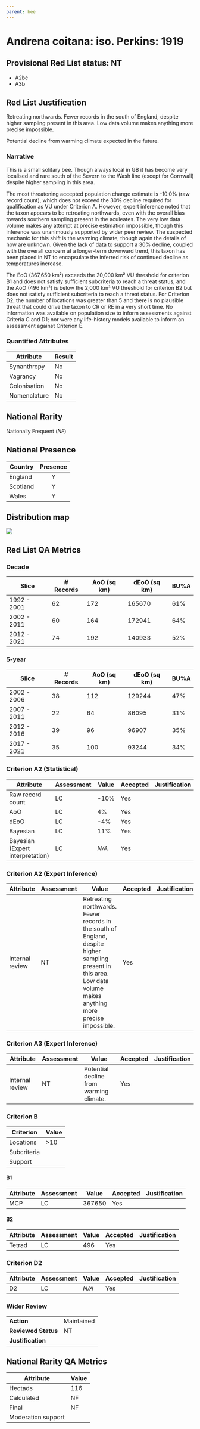 ```yaml
---
parent: bee
---
```


# Andrena coitana: iso. Perkins: 1919

## Provisional Red List status: NT
- A2bc
- A3b

## Red List Justification
Retreating northwards. Fewer records in the south of England, despite higher sampling present in this area. Low data volume makes anything more precise impossible.

Potential decline from warming climate expected in the future.

### Narrative
This is a small solitary bee.  Though always local in GB it has become very localised and rare south of the Severn to the Wash line (except for Cornwall) despite higher sampling in this area.

The most threatening accepted population change estimate is -10.0% (raw record count), which does not exceed the 30% decline required for qualification as VU under Criterion A. However, expert inference noted that the taxon appears to be retreating northwards, even with the overall bias towards southern sampling present in the aculeates. The very low data volume makes any attempt at precise estimation impossible, though this inference was unanimously supported by wider peer review. The suspected mechanic for this shift is the warming climate, though again the details of how are unknown. Given the lack of data to support a 30% decline, coupled with the overall concern at a longer-term downward trend, this taxon has been placed in NT to encapsulate the inferred risk of continued decline as temperatures increase.

The EoO (367,650 km²) exceeds the 20,000 km² VU threshold for criterion B1 and does not satisfy sufficient subcriteria to reach a threat status, and the AoO (496 km²) is below the 2,000 km² VU threshold for criterion B2 but does not satisfy sufficient subcriteria to reach a threat status. For Criterion D2, the number of locations was greater than 5 and there is no plausible threat that could drive the taxon to CR or RE in a very short time. No information was available on population size to inform assessments against Criteria C and D1; nor were any life-history models available to inform an assessment against Criterion E.

### Quantified Attributes
|Attribute|Result|
|---|---|
|Synanthropy|No|
|Vagrancy|No|
|Colonisation|No|
|Nomenclature|No|


## National Rarity
Nationally Frequent (*NF*)

## National Presence
|Country|Presence
|---|:-:|
|England|Y|
|Scotland|Y|
|Wales|Y|


## Distribution map
![](../map/32.svg)

## Red List QA Metrics
### Decade
| Slice | # Records | AoO (sq km) | dEoO (sq km) |BU%A |
|---|---|---|---|---|
|1992 - 2001|62|172|165670|61%|
|2002 - 2011|60|164|172941|64%|
|2012 - 2021|74|192|140933|52%|

### 5-year
| Slice | # Records | AoO (sq km) | dEoO (sq km) |BU%A |
|---|---|---|---|---|
|2002 - 2006|38|112|129244|47%|
|2007 - 2011|22|64|86095|31%|
|2012 - 2016|39|96|96907|35%|
|2017 - 2021|35|100|93244|34%|

### Criterion A2 (Statistical)
|Attribute|Assessment|Value|Accepted|Justification
|---|---|---|---|---|
|Raw record count|LC|-10%|Yes||
|AoO|LC|4%|Yes||
|dEoO|LC|-4%|Yes||
|Bayesian|LC|11%|Yes||
|Bayesian (Expert interpretation)|LC|*N/A*|Yes||

### Criterion A2 (Expert Inference)
|Attribute|Assessment|Value|Accepted|Justification
|---|---|---|---|---|
|Internal review|NT|Retreating northwards. Fewer records in the south of England, despite higher sampling present in this area. Low data volume makes anything more precise impossible.|Yes||

### Criterion A3 (Expert Inference)
|Attribute|Assessment|Value|Accepted|Justification
|---|---|---|---|---|
|Internal review|NT|Potential decline from warming climate.|Yes||

### Criterion B
|Criterion| Value|
|---|---|
|Locations|>10|
|Subcriteria||
|Support||

#### B1
|Attribute|Assessment|Value|Accepted|Justification
|---|---|---|---|---|
|MCP|LC|367650|Yes||

#### B2
|Attribute|Assessment|Value|Accepted|Justification
|---|---|---|---|---|
|Tetrad|LC|496|Yes||

### Criterion D2
|Attribute|Assessment|Value|Accepted|Justification
|---|---|---|---|---|
|D2|LC|*N/A*|Yes||

### Wider Review
|  |  |
|---|---|
|**Action**|Maintained|
|**Reviewed Status**|NT|
|**Justification**||

## National Rarity QA Metrics
|Attribute|Value|
|---|---|
|Hectads|116|
|Calculated|NF|
|Final|NF|
|Moderation support||
